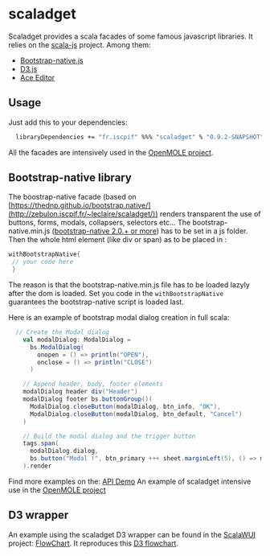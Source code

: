 scaladget
=========

Scaladget provides a scala facades of some famous javascript libraries. It relies on the [scala-js](http://www.scala-js.org/) project. Among them:
* [Bootstrap-native.js](https://thednp.github.io/bootstrap.native/)
* [D3.js](d3js.org)
* [Ace Editor](http://ace.c9.io)


## Usage ##
Just add this to your dependencies:
```sh
  libraryDependencies += "fr.iscpif" %%% "scaladget" % "0.9.2-SNAPSHOT"
```

All the facades are intensively used in the [OpenMOLE project](https://github.com/openmole/openmole).

## Bootstrap-native library ##
The boostrap-native facade (based on [https://thednp.github.io/bootstrap.native/](http://zebulon.iscpif.fr/~leclaire/scaladget/)) renders transparent the use of buttons, forms, modals, collapsers, selectors etc...
The bootstrap-native.min.js ([bootstrap-native 2.0.+ or more](https://www.jsdelivr.com/projects/bootstrap.native)) has to be set in a js folder. Then the whole html element (like div or span) as to be placed in :
```scala
withBootstrapNative{
 // your code here
 }
```
The reason is that the bootstrap-native.min.js file has to be loaded lazyly after the dom is loaded. Set you code in the ```withBootstrapNative``` guarantees the bootstrap-native script is loaded last.

Here is an example of bootstrap modal dialog creation in full scala:
```scala
  // Create the Modal dialog
    val modalDialog: ModalDialog =
      bs.ModalDialog(
        onopen = () => println("OPEN"),
        onclose = () => println("CLOSE")
      )

    // Append header, body, footer elements
    modalDialog header div("Header")
    modalDialog footer bs.buttonGroup()(
      ModalDialog.closeButton(modalDialog, btn_info, "OK"),
      ModalDialog.closeButton(modalDialog, btn_default, "Cancel")
    )

    // Build the modal dialog and the trigger button
    tags.span(
      modalDialog.dialog,
      bs.button("Modal !", btn_primary +++ sheet.marginLeft(5), () => modalDialog.show)
    ).render
```

Find more examples on the: [API Demo](http://zebulon.iscpif.fr/~leclaire/scaladget/)
An example of scaladget intensive use in the [OpenMOLE project](https://github.com/openmole/openmole/blob/master/openmole/gui/client/org.openmole.gui.client.core/src/main/scala/org/openmole/gui/client/core/ScriptClient.scala)

## D3 wrapper ##
An example using the scaladget D3 wrapper can be found in the [ScalaWUI](https://github.com/mathieuleclaire/scalaWUI) project: [FlowChart](https://github.com/mathieuleclaire/scalaWUI/blob/master/client/src/main/scala/fr/iscpif/client/FlowChart.scala). It reproduces this [D3 flowchart](http://bl.ocks.org/cjrd/6863459).

